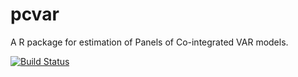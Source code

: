 pcvar
=====

A R package for estimation of Panels of Co-integrated VAR models. 

[![Build Status](https://travis-ci.org/lcallot/pcvar.png?branch=master)](https://travis-ci.org/lcallot/pcvar)
